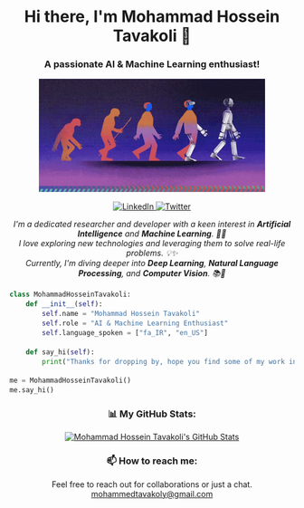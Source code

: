 <h1 align="center">Hi there, I'm Mohammad Hossein Tavakoli 👋</h1>
<h3 align="center">A passionate AI & Machine Learning enthusiast!</h3>


<p align="center">
  <img src="https://github.com/TavakolintelliCode/TavakolintelliCode/blob/main/evolution.gif" alt="Machine Learning GIF" width="400" height="200" >
</p>

<!-- Your existing badges and content -->

<p align="center">
  <a href="https://linkedin.com/in/tavakolintellicode">
    <img alt="LinkedIn" src="https://img.shields.io/badge/LinkedIn-Mohammad%20Hossein%20Tavakoli-blue?style=flat-square&logo=linkedin">
  </a>
  <a href="https://twitter.com/Tavakolintelli">
    <img alt="Twitter" src="https://img.shields.io/badge/Twitter-@Tavakolintelli-blue?style=flat-square&logo=twitter">
  </a>
  <!-- Add other social network badges here -->
</p>

<p align="center">
  <em>
    I'm a dedicated researcher and developer with a keen interest in <b>Artificial Intelligence</b> and <b>Machine Learning</b>. 🤖🧠<br>
    I love exploring new technologies and leveraging them to solve real-life problems. 💡✨<br>
    Currently, I'm diving deeper into <b>Deep Learning</b>, <b>Natural Language Processing</b>, and <b>Computer Vision</b>. 📚🔬
  </em>
</p>

```python
class MohammadHosseinTavakoli:
    def __init__(self):
        self.name = "Mohammad Hossein Tavakoli"
        self.role = "AI & Machine Learning Enthusiast"
        self.language_spoken = ["fa_IR", "en_US"]

    def say_hi(self):
        print("Thanks for dropping by, hope you find some of my work interesting.")

me = MohammadHosseinTavakoli()
me.say_hi()
```
<!-- GitHub Stats -->
<h3 align="center">📊 My GitHub Stats:</h3>
<p align="center">
  <a href="https://github.com/TavakolintelliCode">
    <img src="https://github-readme-stats.vercel.app/api?username=TavakolintelliCode&show_icons=true&theme=radical" alt=" Mohammad Hossein Tavakoli's GitHub Stats">
  </a>
</p>
<!-- Contact Information -->
<h3 align="center">📫 How to reach me:</h3>
<p align="center">
    Feel free to reach out for collaborations or just a chat. <br>
  <a href='mailto:mohammedtavakoly@gmail.com'>mohammedtavakoly@gmail.com</a>
</p>
